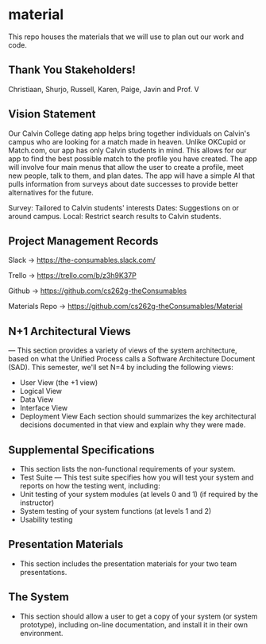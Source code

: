 # material
This repo houses the materials that we will use to plan out our work and code.

Thank You Stakeholders!
------------------------
Christiaan, Shurjo, Russell, Karen, Paige, Javin and Prof. V

Vision Statement
------------------------
Our Calvin College dating app helps bring together individuals on Calvin's campus who are looking for a match made in heaven. Unlike OKCupid or Match.com, our app has only Calvin students in mind. This allows for our app to find the best possible match to the profile you have created. The app will involve four main menus that allow the user to create a profile, meet new people, talk to them, and plan dates. The app will have a simple AI that pulls information from surveys about date successes to provide better alternatives for the future.

Survey: Tailored to Calvin students' interests
Dates: Suggestions on or around campus.
Local: Restrict search results to Calvin students.

Project Management Records
------------------------
Slack   -> https://the-consumables.slack.com/

Trello  -> https://trello.com/b/z3h9K37P

Github  -> https://github.com/cs262g-theConsumables

Materials Repo  -> https://github.com/cs262g-theConsumables/Material

N+1 Architectural Views 
------------------------
— This section provides a variety of views of the system architecture, based on what the Unified Process calls a Software Architecture Document (SAD). This semester, we'll set N=4 by including the following views:
- User View (the +1 view)
- Logical View
- Data View
- Interface View
- Deployment View
Each section should summarizes the key architectural decisions documented in that view and explain why they were made.

Supplemental Specifications 
------------------------
- This section lists the non-functional requirements of your system.
- Test Suite — This test suite specifies how you will test your system and reports on how the testing went, including:
- Unit testing of your system modules (at levels 0 and 1) (if required by the instructor)
- System testing of your system functions (at levels 1 and 2)
- Usability testing

Presentation Materials 
------------------------
- This section includes the presentation materials for your two team presentations.

The System
------------------------
- This section should allow a user to get a copy of your system (or system prototype), including on-line documentation, and install it in their own environment.

